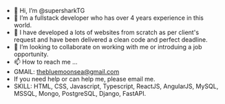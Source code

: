 - 👋 Hi, I’m @supersharkTG
- 👀 I’m a fullstack developer who has over 4 years experience in this world.
- 🌱 I have developed a lots of websites from scratch as per client's request and have been delivered a clean code and perfect deadline.
- 💞️ I’m looking to collaborate on working with me or introduing a job opportunity.
- 📫 How to reach me ...
- GMAIL: thebluemoonsea@gmail.com
- If you need help or can help me, please email me.
- SKILL: HTML, CSS, Javascript, Typescript, ReactJS, AngularJS, MySQL, MSSQL, Mongo, PostgreSQL, Django, FastAPI.

<!---
supersharkTG/supersharkTG is a ✨ special ✨ repository because its `README.md` (this file) appears on your GitHub profile.
You can click the Preview link to take a look at your changes.
--->

